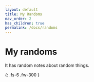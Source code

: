 ```yaml
---
layout: default
title: My Randoms
nav_order: 2
has_children: true
permalink: /docs/randoms
---
```


# My randoms

It has random notes about random things.

{: .fs-6 .fw-300 }
